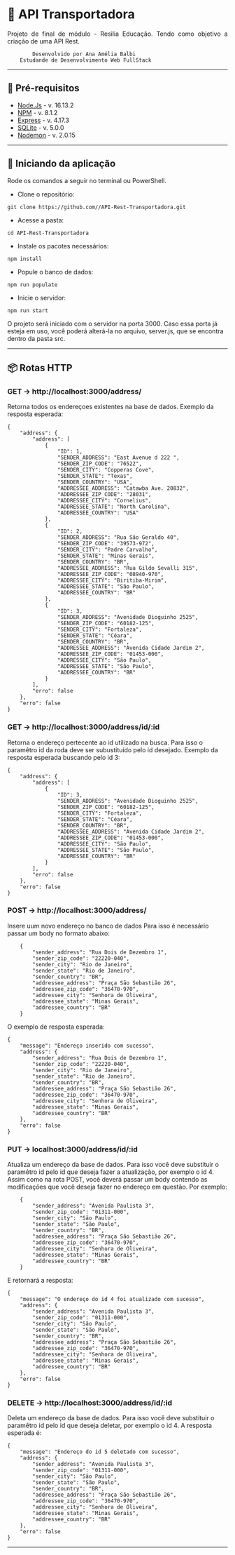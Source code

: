 # 🚚 API Transportadora

 <p align="justify">Projeto de final de módulo - Resilia Educação. Tendo como objetivo a criação de uma API Rest.

        	Desenvolvido por Ana Amélia Balbi
    	Estudande de Desenvolvimento Web FullStack

---

## 📮 Pré-requisitos

- <a href="https://nodejs.org/en/">Node.Js</a> - v. 16.13.2
- <a href="https://www.npmjs.com/">NPM</a> - v. 8.1.2
- <a href="https://expressjs.com/pt-br/">Express</a> - v. 4.17.3
- <a href="https://www.npmjs.com/package/sqlite3">SQLite</a> - v. 5.0.0
- <a href="https://nodemon.io/">Nodemon</a> - v. 2.0.15

---

## 📨 Iniciando da aplicação

 <p>Rode os comandos a seguir no terminal ou PowerShell.</p>
 
 - Clone o repositório:
```
git clone https://github.com//API-Rest-Transportadora.git
```
- Acesse a pasta:
```
cd API-Rest-Transportadora
```
- Instale os pacotes necessários:
```
npm install
```
- Popule o banco de dados:
```
npm run populate
```
- Inicie o servidor:
```
npm run start
```
<p>O projeto será iniciado com o servidor na porta 3000. Caso essa porta já esteja em uso, você poderá alterá-la no arquivo, server.js, que se encontra dentro da pasta src.</p>

---

## 📦 Rotas HTTP

### <b> GET -> http://localhost:3000/address/</b>

Retorna todos os endereçoes existentes na base de dados.
Exemplo da resposta esperada:

```
{
	"address": {
		"address": [
			{
				"ID": 1,
				"SENDER_ADDRESS": "East Avenue d 222 ",
				"SENDER_ZIP_CODE": "76522",
				"SENDER_CITY": "Copperas Cove",
				"SENDER_STATE": "Texas",
				"SENDER_COUNTRY": "USA",
				"ADDRESSEE_ADDRESS": "Catawba Ave. 20832",
				"ADDRESSEE_ZIP_CODE": "28031",
				"ADDRESSEE_CITY": "Cornelius",
				"ADDRESSEE_STATE": "North Carolina",
				"ADDRESSEE_COUNTRY": "USA"
			},
			{
				"ID": 2,
				"SENDER_ADDRESS": "Rua São Geraldo 40",
				"SENDER_ZIP_CODE": "39573-972",
				"SENDER_CITY": "Padre Carvalho",
				"SENDER_STATE": "Minas Gerais",
				"SENDER_COUNTRY": "BR",
				"ADDRESSEE_ADDRESS": "Rua Gildo Sevalli 315",
				"ADDRESSEE_ZIP_CODE": "08940-970",
				"ADDRESSEE_CITY": "Biritiba-Mirim",
				"ADDRESSEE_STATE": "São Paulo",
				"ADDRESSEE_COUNTRY": "BR"
			},
			{
				"ID": 3,
				"SENDER_ADDRESS": "Avenidade Dioguinho 2525",
				"SENDER_ZIP_CODE": "60182-125",
				"SENDER_CITY": "Fortaleza",
				"SENDER_STATE": "Céara",
				"SENDER_COUNTRY": "BR",
				"ADDRESSEE_ADDRESS": "Avenida Cidade Jardim 2",
				"ADDRESSEE_ZIP_CODE": "01453-000",
				"ADDRESSEE_CITY": "São Paulo",
				"ADDRESSEE_STATE": "São Paulo",
				"ADDRESSEE_COUNTRY": "BR"
			}
		],
		"erro": false
	},
	"erro": false
}

```

### <b> GET -> http://localhost:3000/address/id/:id </b>

Retorna o endereço pertecente ao id utilizado na busca. Para isso o paramêtro id da roda deve ser subustituído pelo id desejado.
Exemplo da resposta esperada buscando pelo id 3:

```
{
	"address": {
		"address": [
			{
				"ID": 3,
				"SENDER_ADDRESS": "Avenidade Dioguinho 2525",
				"SENDER_ZIP_CODE": "60182-125",
				"SENDER_CITY": "Fortaleza",
				"SENDER_STATE": "Céara",
				"SENDER_COUNTRY": "BR",
				"ADDRESSEE_ADDRESS": "Avenida Cidade Jardim 2",
				"ADDRESSEE_ZIP_CODE": "01453-000",
				"ADDRESSEE_CITY": "São Paulo",
				"ADDRESSEE_STATE": "São Paulo",
				"ADDRESSEE_COUNTRY": "BR"
			}
		],
		"erro": false
	},
	"erro": false
}
```

### <b> POST -> http://localhost:3000/address/ </b>

Insere uum novo endereço no banco de dados
Para isso é necessário passar um body no formato abaixo:

```
	{
		"sender_address": "Rua Dois de Dezembro 1",
		"sender_zip_code": "22220-040",
		"sender_city": "Rio de Janeiro",
		"sender_state": "Rio de Janeiro",
		"sender_country": "BR",
		"addressee_address": "Praça São Sebastião 26",
		"addressee_zip_code": "36470-970",
		"addressee_city": "Senhora de Oliveira",
		"addressee_state": "Minas Gerais",
		"addressee_country": "BR"
	}
```

O exemplo de resposta esperada:

```
{
	"message": "Endereço inserido com sucesso",
	"address": {
		"sender_address": "Rua Dois de Dezembro 1",
		"sender_zip_code": "22220-040",
		"sender_city": "Rio de Janeiro",
		"sender_state": "Rio de Janeiro",
		"sender_country": "BR",
		"addressee_address": "Praça São Sebastião 26",
		"addressee_zip_code": "36470-970",
		"addressee_city": "Senhora de Oliveira",
		"addressee_state": "Minas Gerais",
		"addressee_country": "BR"
	},
	"erro": false
}

```

### <b> PUT -> localhost:3000/address/id/:id </b>

Atualiza um endereço da base de dados. Para isso você deve substituir o paramêtro id pelo id que deseja fazer a atualização, por exemplo o id 4.
Assim como na rota POST, você deverá passar um body contendo as modificações que você deseja fazer no endereço em questão. Por exemplo:

```
    {
    	"sender_address": "Avenida Paulista 3",
    	"sender_zip_code": "01311-000",
    	"sender_city": "São Paulo",
    	"sender_state": "São Paulo",
    	"sender_country": "BR",
    	"addressee_address": "Praça São Sebastião 26",
    	"addressee_zip_code": "36470-970",
    	"addressee_city": "Senhora de Oliveira",
    	"addressee_state": "Minas Gerais",
    	"addressee_country": "BR"
    }
```

E retornará a resposta:

```
{
	"message": "O endereço do id 4 foi atualizado com sucesso",
	"address": {
		"sender_address": "Avenida Paulista 3",
		"sender_zip_code": "01311-000",
		"sender_city": "São Paulo",
		"sender_state": "São Paulo",
		"sender_country": "BR",
		"addressee_address": "Praça São Sebastião 26",
		"addressee_zip_code": "36470-970",
		"addressee_city": "Senhora de Oliveira",
		"addressee_state": "Minas Gerais",
		"addressee_country": "BR"
	},
	"erro": false
}
```

### <b> DELETE -> http://localhost:3000/address/id/:id</b>

Deleta um endereço da base de dados. Para isso você deve substituir o paramêtro id pelo id que deseja deletar, por exemplo o id 4.
A resposta esperada é:

```
{
	"message": "Endereço do id 5 deletado com sucesso",
	"address": {
		"sender_address": "Avenida Paulista 3",
		"sender_zip_code": "01311-000",
		"sender_city": "São Paulo",
		"sender_state": "São Paulo",
		"sender_country": "BR",
		"addressee_address": "Praça São Sebastião 26",
		"addressee_zip_code": "36470-970",
		"addressee_city": "Senhora de Oliveira",
		"addressee_state": "Minas Gerais",
		"addressee_country": "BR"
	},
	"erro": false
}
```

---
